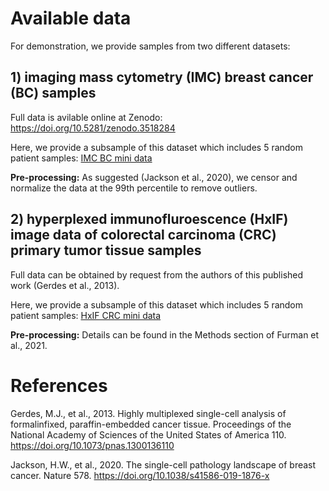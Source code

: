 # Available data

For demonstration, we provide samples from two different datasets: 

## 1) imaging mass cytometry (IMC) breast cancer (BC) samples
Full data is avilable online at Zenodo: https://doi.org/10.5281/zenodo.3518284

Here, we provide a subsample of this dataset which includes 5 random patient samples: [IMC BC mini data](data_share/BC_IMC_data_mini.csv)

**Pre-processing:** As suggested (Jackson et al., 2020), we censor and normalize the data at the 99th percentile to remove outliers. 

## 2) hyperplexed immunofluroescence (HxIF) image data of colorectal carcinoma (CRC) primary tumor tissue samples
Full data can be obtained by request from the authors of this published work (Gerdes et al., 2013).

Here, we provide a subsample of this dataset which includes 5 random patient samples: [HxIF CRC mini data](data_share/HxIF_CRC_data_mini.csv)

**Pre-processing:** Details can be found in the Methods section of Furman et al., 2021.

# References 

Gerdes, M.J., et al., 2013. Highly multiplexed single-cell analysis of formalinfixed, paraffin-embedded cancer tissue. Proceedings of the National Academy of Sciences of the United States of America 110. https://doi.org/10.1073/pnas.1300136110

Jackson, H.W., et al., 2020. The single-cell pathology landscape of breast cancer. Nature 578. https://doi.org/10.1038/s41586-019-1876-x
